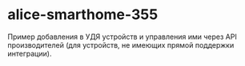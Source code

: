 # alice-smarthome-355

Пример добавления в УДЯ устройств и управления ими через API производителей (для устройств, не имеющих прямой поддержки интеграции).
